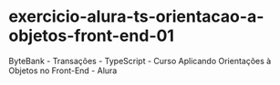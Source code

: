 # exercicio-alura-ts-orientacao-a-objetos-front-end-01
ByteBank - Transações - TypeScript - Curso Aplicando Orientações à Objetos no Front-End - Alura 
